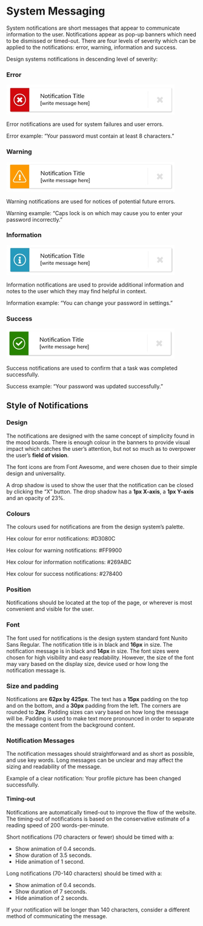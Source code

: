 # System Messaging

System notifications are short messages that appear to communicate information to the user. Notifications appear as pop-up banners which need to be dismissed or timed-out. There are four levels of severity which can be applied to the notifications: error, warning, information and success.

Design systems notifications in descending level of severity:

### Error

![](.gitbook/assets/individual-notification-error.jpg)

Error notifications are used for system failures and user errors.

Error example: “Your password must contain at least 8 characters.”

### Warning

![](.gitbook/assets/individual-notification-warning.jpg)

Warning notifications are used for notices of potential future errors.

Warning example: “Caps lock is on which may cause you to enter your password incorrectly.”

### Information

![](.gitbook/assets/individual-notification-info.jpg)

Information notifications are used to provide additional information and notes to the user which they may find helpful in context.

Information example: “You can change your password in settings.”

### Success

![](.gitbook/assets/individual-notification-success.jpg)

Success notifications are used to confirm that a task was completed successfully.

Success example: “Your password was updated successfully.”

## Style of Notifications

### Design

The notifications are designed with the same concept of simplicity found in the mood boards. There is enough colour in the banners to provide visual impact which catches the user’s attention, but not so much as to overpower the user’s **field of vision**.

The font icons are from Font Awesome, and were chosen due to their simple design and universality.

A drop shadow is used to show the user that the notification can be closed by clicking the “X” button. The drop shadow has a **1px X-axis**, a **1px Y-axis** and an opacity of 23%.

### **Colours**

The colours used for notifications are from the design system’s palette.

Hex colour for error notifications: \#D3080C

Hex colour for warning notifications: \#FF9900

Hex colour for information notifications: \#269ABC

Hex colour for success notifications: \#278400

### **Position**

Notifications should be located at the top of the page, or wherever is most convenient and visible for the user.

### **Font**

The font used for notifications is the design system standard font Nunito Sans Regular. The notification title is in black and **16px** in size. The notification message is in black and **14px** in size. The font sizes were chosen for high visibility and easy readability. However, the size of the font may vary based on the display size, device used or how long the notification message is.

### **Size and padding**

Notifications are **62px by 425px**. The text has a **15px** padding on the top and on the bottom, and a **30px** padding from the left. The corners are rounded to **2px**. Padding sizes can vary based on how long the message will be. Padding is used to make text more pronounced in order to separate the message content from the background content.

### **Notification Messages**

The notification messages should straightforward and as short as possible, and use key words. Long messages can be unclear and may affect the sizing and readability of the message.

Example of a clear notification: Your profile picture has been changed successfully.

#### Timing-out

Notifications are automatically timed-out to improve the flow of the website. The timing-out of notifications is based on the conservative estimate of a reading speed of 200 words-per-minute.

Short notifications \(70 characters or fewer\) should be timed with a:

* Show animation of 0.4 seconds.
* Show duration of 3.5 seconds.
* Hide animation of 1 second.

Long notifications \(70-140 characters\) should be timed with a:

* Show animation of 0.4 seconds.
* Show duration of 7 seconds.
* Hide animation of 2 seconds.

If your notification will be longer than 140 characters, consider a different method of communicating the message.

